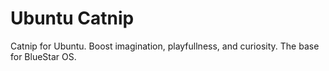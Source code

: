 # Ubuntu Catnip
Catnip for Ubuntu. Boost imagination, playfullness, and curiosity. The base for BlueStar OS.
